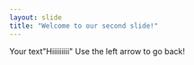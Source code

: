 ```yaml
---
layout: slide
title: "Welcome to our second slide!"
---
```

Your text"Hiiiiiiiii"
Use the left arrow to go back!
